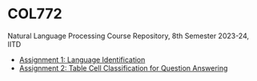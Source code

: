 # COL772
Natural Language Processing Course Repository, 8th Semester 2023-24, IITD 


- [Assignment 1: Language Identification](./A1/)
- [Assignment 2: Table Cell Classification for Question Answering](./A2/)